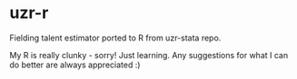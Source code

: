 # uzr-r
Fielding talent estimator ported to R from uzr-stata repo.

My R is really clunky - sorry! Just learning. Any suggestions for what I can do better are always appreciated :)
